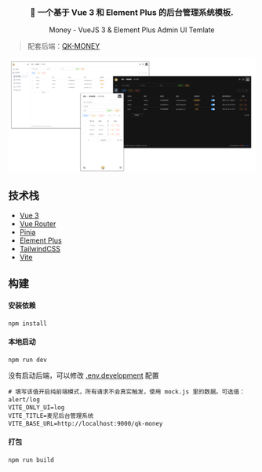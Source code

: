 <h3 align="center">🎉 一个基于 Vue 3 和 Element Plus 的后台管理系统模板. </h3>

<p align="center">Money - VueJS 3 & Element Plus Admin UI Temlate</p>

> 配套后端：[QK-MONEY](https://github.com/ycf1998/qk-money)

![image-20231014155427084](README.assets/image-20231014155427084.png)

## 技术栈

- [Vue 3](https://github.com/vuejs/vue-next)
- [Vue Router](https://router.vuejs.org/zh/)
- [Pinia](https://pinia.vuejs.org/zh/)
- [Element Plus](https://element-plus.org/zh-CN)
- [TailwindCSS](https://tailwindcss.com/)
- [Vite](https://vitejs.dev)

## 构建

#### 安装依赖

```
npm install
```

#### 本地启动

```
npm run dev
```

没有启动后端，可以修改 [.env.development](./.env.development) 配置

```properties
# 填写该值开启纯前端模式，所有请求不会真实触发，使用 mock.js 里的数据。可选值：alert/log
VITE_ONLY_UI=log
VITE_TITLE=麦尼后台管理系统
VITE_BASE_URL=http://localhost:9000/qk-money
```

#### 打包

```
npm run build
```

